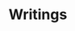 ---
layout: catpage
title: Writings
permalink: /writings
cat: writings
icon: 💻
nav: true
order: 3
---